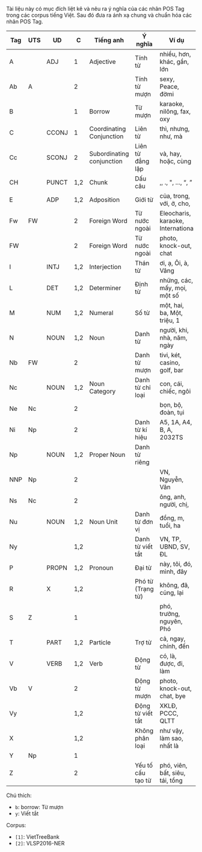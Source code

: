 Tài liệu này có mục đích liệt kê và nêu ra ý nghĩa của các nhãn POS Tag trong các corpus tiếng Việt. Sau đó đưa ra ánh xạ chung và chuẩn hóa các nhãn POS Tag.

| Tag | UTS | UD    | C   | Tiếng anh                 | Ý nghĩa           | Ví dụ                             |
|-----|-----|-------|-----|---------------------------|-------------------|-----------------------------------|
| A   |     | ADJ   | 1   | Adjective                 | Tính từ           | nhiều, hơn, khác, gần, lớn        |
| Ab  | A   |       | 2   |                           | Tính từ mượn      | sexy, Peace, đờmi                 |
| B   |     |       | 1   | Borrow                    | Từ mượn           | karaoke, nilông, fax, oxy         |
| C   |     | CCONJ | 1   | Coordinating Conjunction  | Liên từ           | thì, nhưng, như, mà               |
| Cc  |     | SCONJ | 2   | Subordinating conjunction | Liên từ đẳng lập  | và, hay, hoặc, cùng               |
| CH  |     | PUNCT | 1,2 | Chunk                     | Dấu câu           | ,, ., ", ..., “, ”                |
| E   |     | ADP   | 1,2 | Adposition                | Giới từ           | của, trong, với, ở, cho,          |
| Fw  | FW  |       | 2   | Foreign Word              | Từ nước ngoài     | Eleocharis, karaoke, Internationa |
| FW  |     |       | 2   | Foreign Word              | Từ nước ngoài     | photo, knock-out, chat            |
| I   |     | INTJ  | 1,2 | Interjection              | Thán từ           | ơi, ạ, Ôi, à, Vâng                |
| L   |     | DET   | 1,2 | Determiner                | Định từ           | những, các, mấy, mọi, một số      |
| M   |     | NUM   | 1,2 | Numeral                   | Số từ             | một, hai, ba, Một, triệu, 1       |
| N   |     | NOUN  | 1,2 | Noun                      | Danh từ           | người, khi, nhà, năm, ngày        |
| Nb  | FW  |       | 2   |                           | Danh từ mượn      | tivi, két, casino, golf, bar      |
| Nc  |     | NOUN  | 1,2 | Noun Category             | Danh từ chỉ loại  | con, cái, chiếc, ngôi             |
| Ne  | Nc  |       | 2   |                           |                   | bọn, bộ, đoàn, tụi                |
| Ni  | Np  |       | 2   |                           | Danh từ kí hiệu   | A5, 1A, A4, B, A, 2032TS          |
| Np  |     | NOUN  | 1,2 | Proper Noun               | Danh từ riêng     |                                   |
| NNP | Np  |       | 2   |                           |                   | VN, Nguyễn, Văn                   |
| Ns  | Nc  |       | 2   |                           |                   | ông, anh, người, chị,             |
| Nu  |     | NOUN  | 1,2 | Noun Unit                 | Danh từ đơn vị    | đồng, m, tuổi, ha                 |
| Ny  |     |       | 1,2 |                           | Danh từ viết tắt  | VN, TP, UBND, SV, ĐL              |
| P   |     | PROPN | 1,2 | Pronoun                   | Đại từ            | này, tôi, đó, mình, đây           |
| R   |     | X     | 1,2 |                           | Phó từ (Trạng từ) | không, đã, cũng, lại              |
| S   | Z   |       | 1   |                           |                   | phó, trưởng, nguyên, Phó          |
| T   |     | PART  | 1,2 | Particle                  | Trợ từ            | cả, ngay, chính, đến              |
| V   |     | VERB  | 1,2 | Verb                      | Động từ           | có, là, được, đi, làm             |
| Vb  | V   |       | 2   |                           | Động từ mượn      | photo, knock-out, chat, bye       |
| Vy  |     |       | 1,2 |                           | Động từ viết tắt  | XKLĐ, PCCC, QLTT                  |
| X   |     |       | 1,2 |                           | Không phân loại   | như vậy, làm sao, nhất là         |
| Y   | Np  |       | 1   |                           |                   |                                   |
| Z   |     |       | 2   |                           | Yếu tố cấu tạo từ | phó, viên, bất, siêu, tái, tổng   |

Chú thích:

* `b`: borrow: Từ mượn
* `y`: Viết tắt

Corpus:

* `[1]`: VietTreeBank
* `[2]`: VLSP2016-NER